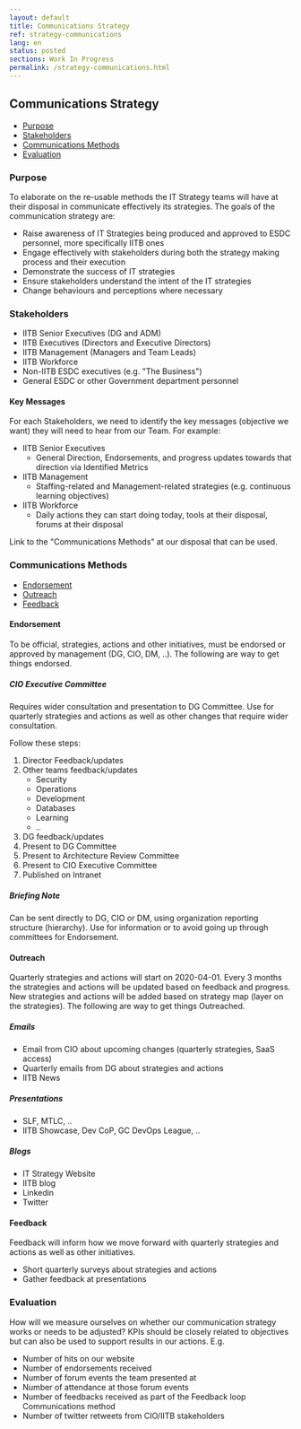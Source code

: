 ```yaml
---
layout: default
title: Communications Strategy
ref: strategy-communications
lang: en
status: posted
sections: Work In Progress
permalink: /strategy-communications.html
---
```


## Communications Strategy

- [Purpose](#purpose)
- [Stakeholders](#stakeholders)
- [Communications Methods](#communications-methods)
- [Evaluation](#evaluation)

### Purpose

To elaborate on the re-usable methods the IT Strategy teams will have at their disposal in communicate effectively its strategies.
The goals of the communication strategy are:

- Raise awareness of IT Strategies being produced and approved to ESDC personnel, more specifically IITB ones
- Engage effectively with stakeholders during both the strategy making process and their execution
- Demonstrate the success of IT strategies
- Ensure stakeholders understand the intent of the IT strategies
- Change behaviours and perceptions where necessary

### Stakeholders

- IITB Senior Executives (DG and ADM)
- IITB Executives (Directors and Executive Directors)
- IITB Management (Managers and Team Leads)
- IITB Workforce
- Non-IITB ESDC executives (e.g. "The Business")
- General ESDC or other Government department personnel

#### Key Messages

For each Stakeholders, we need to identify the key messages (objective we want) they will need to hear from our Team.
For example:

- IITB Senior Executives
  - General Direction, Endorsements, and progress updates towards that direction via Identified Metrics
- IITB Management
  - Staffing-related and Management-related strategies (e.g. continuous learning objectives)
- IITB Workforce
  - Daily actions they can start doing today, tools at their disposal, forums at their disposal

Link to the "Communications Methods" at our disposal that can be used.

### Communications Methods

- [Endorsement](#endorsement)
- [Outreach](#outreach)
- [Feedback](#feedback)

#### Endorsement

To be official, strategies, actions and other initiatives, must be endorsed or approved by management (DG, CIO, DM, ..).
The following are way to get things endorsed.

##### CIO Executive Committee

Requires wider consultation and presentation to DG Committee.
Use for quarterly strategies and actions as well as other changes that require wider consultation.

Follow these steps:

1. Director Feedback/updates
1. Other teams feedback/updates
   - Security
   - Operations
   - Development
   - Databases
   - Learning
   - ..
1. DG feedback/updates
1. Present to DG Committee
1. Present to Architecture Review Committee
1. Present to CIO Executive Committee
1. Published on Intranet

##### Briefing Note

Can be sent directly to DG, CIO or DM, using organization reporting structure (hierarchy).
Use for information or to avoid going up through committees for Endorsement.

#### Outreach

Quarterly strategies and actions will start on 2020-04-01.
Every 3 months the strategies and actions will be updated based on feedback and progress.
New strategies and actions will be added based on strategy map (layer on the strategies).
The following are way to get things Outreached.

##### Emails

- Email from CIO about upcoming changes (quarterly strategies, SaaS access)
- Quarterly emails from DG about strategies and actions
- IITB News

##### Presentations

- SLF, MTLC, ..
- IITB Showcase, Dev CoP, GC DevOps League, ..

##### Blogs

- IT Strategy Website
- IITB blog
- Linkedin
- Twitter

#### Feedback

Feedback will inform how we move forward with quarterly strategies and actions as well as other initiatives.

- Short quarterly surveys about strategies and actions
- Gather feedback at presentations

### Evaluation

How will we measure ourselves on whether our communication strategy works or needs to be adjusted?
KPIs should be closely related to objectives but can also be used to support results in our actions. E.g.

- Number of hits on our website
- Number of endorsements received
- Number of forum events the team presented at
- Number of attendance at those forum events
- Number of feedbacks received as part of the Feedback loop Communications method
- Number of twitter retweets from CIO/IITB stakeholders
